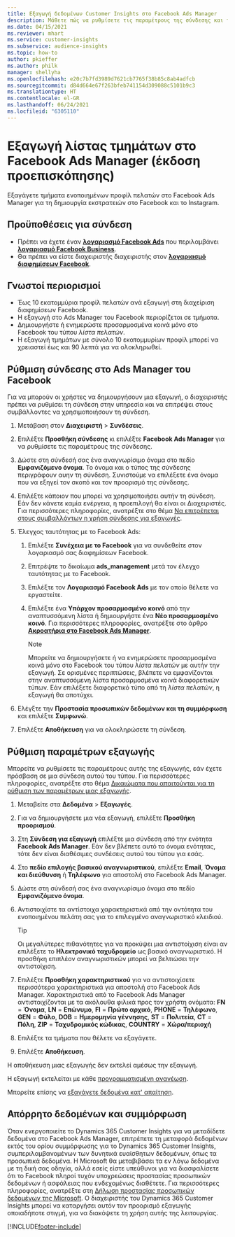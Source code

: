 ```yaml
---
title: Εξαγωγή δεδομένων Customer Insights στο Facebook Ads Manager
description: Μάθετε πώς να ρυθμίσετε τις παραμέτρους της σύνδεσης και της εξαγωγής στο Facebook Ads Manager.
ms.date: 04/15/2021
ms.reviewer: mhart
ms.service: customer-insights
ms.subservice: audience-insights
ms.topic: how-to
author: pkieffer
ms.author: philk
manager: shellyha
ms.openlocfilehash: e20c7b7fd3989d7621cb7765f38b85c8ab4adfcb
ms.sourcegitcommit: d84d664e67f263bfeb741154d309088c5101b9c3
ms.translationtype: HT
ms.contentlocale: el-GR
ms.lasthandoff: 06/24/2021
ms.locfileid: "6305110"
---
```

# <a name="export-segments-list-to-facebook-ads-manager-preview"></a>Εξαγωγή λίστας τμημάτων στο Facebook Ads Manager (έκδοση προεπισκόπησης)

Εξαγάγετε τμήματα ενοποιημένων προφίλ πελατών στο Facebook Ads Manager για τη δημιουργία εκστρατειών στο Facebook και το Instagram.

## <a name="prerequisites-for-connection"></a>Προϋποθέσεις για σύνδεση

- Πρέπει να έχετε έναν [**λογαριασμό Facebook Ads**](https://www.facebook.com/business/learn/lessons/step-by-step-ads-manager-account) που περιλαμβάνει [**λογαριασμό Facebook Business**](https://business.facebook.com/).
- Θα πρέπει να είστε διαχειριστής διαχειριστής στον [**λογαριασμό διαφημίσεων Facebook**](https://www.facebook.com/business/learn/lessons/step-by-step-ads-manager-account).

## <a name="known-limitations"></a>Γνωστοί περιορισμοί

- Έως 10 εκατομμύρια προφίλ πελατών ανά εξαγωγή στη διαχείριση διαφημίσεων Facebook.
- Η εξαγωγή στο Ads Manager του Facebook περιορίζεται σε τμήματα.
- Δημιουργήστε ή ενημερώστε προσαρμοσμένα κοινά μόνο στο Facebook του τύπου *λίστα πελατών*.
- Η εξαγωγή τμημάτων με σύνολο 10 εκατομμυρίων προφίλ μπορεί να χρειαστεί έως και 90 λεπτά για να ολοκληρωθεί.

## <a name="set-up-connection-to-facebook-ads-manager"></a>Ρύθμιση σύνδεσης στο Ads Manager του Facebook

Για να μπορούν οι χρήστες να δημιουργήσουν μια εξαγωγή, ο διαχειριστής πρέπει να ρυθμίσει τη σύνδεση στην υπηρεσία και να επιτρέψει στους συμβάλλοντες να χρησιμοποιήσουν τη σύνδεση.

1. Μετάβαση στον **Διαχειριστή** > **Συνδέσεις**.

1. Επιλέξτε **Προσθήκη σύνδεσης** κι επιλέξτε **Facebook Ads Manager** για να ρυθμίσετε τις παραμέτρους της σύνδεσης.

1. Δώστε στη σύνδεσή σας ένα αναγνωρίσιμο όνομα στο πεδίο **Εμφανιζόμενο όνομα**. Το όνομα και ο τύπος της σύνδεσης περιγράφουν αυην τη σύνδεση. Συνιστούμε να επιλέξετε ένα όνομα που να εξηγεί τον σκοπό και τον προορισμό της σύνδεσης.

1. Επιλέξτε κάποιον που μπορεί να χρησιμοποιήσει αυτήν τη σύνδεση. Εάν δεν κάνετε καμία ενέργεια, η προεπιλογή θα είναι οι Διαχειριστές. Για περισσότερες πληροφορίες, ανατρέξτε στο θέμα [Να επιτρέπεται στους συμβαλλόντων η χρήση σύνδεσης για εξαγωγές](connections.md#allow-contributors-to-use-a-connection-for-exports).

1. Έλεγχος ταυτότητας με το Facebook Ads: 

   1. Επιλέξτε **Συνέχεια με το Facebook** για να συνδεθείτε στον λογαριασμό σας διαφημίσεων Facebook.

   1. Επιτρέψτε το δικαίωμα **ads_management** μετά τον έλεγχο ταυτότητας με το Facebook.

   1. Επιλέξτε τον **Λογαριασμό Facebook Ads** με τον οποίο θέλετε να εργαστείτε.

   1. Επιλέξτε ένα **Υπάρχον προσαρμοσμένο κοινό** από την αναπτυσσόμενη λίστα ή δημιουργήστε ένα **Νέο προσαρμοσμένο κοινό**. Για περισσότερες πληροφορίες, ανατρέξτε στο άρθρο [**Ακροατήρια στο Facebook Ads Manager**](https://www.facebook.com/business/help/744354708981227?id=2469097953376494).
      > [!NOTE]
      > Μπορείτε να δημιουργήσετε ή να ενημερώσετε προσαρμοσμένα κοινά μόνο στο Facebook του τύπου *λίστα πελατών* με αυτήν την εξαγωγή. Σε ορισμένες περιπτώσεις, βλέπετε να εμφανίζονται στην αναπτυσσόμενη λίστα προσαρμοσμένα κοινά διαφορετικών τύπων. Εάν επιλέξετε διαφορετικό τύπο από τη *λίστα πελατών*, η εξαγωγή θα αποτύχει. 

1. Ελέγξτε την **Προστασία προσωπικών δεδομένων και τη συμμόρφωση** και επιλέξτε **Συμφωνώ**.

1. Επιλέξτε **Αποθήκευση** για να ολοκληρώσετε τη σύνδεση.

## <a name="configure-an-export"></a>Ρύθμιση παραμέτρων εξαγωγής

Μπορείτε να ρυθμίσετε τις παραμέτρους αυτής της εξαγωγής, εάν έχετε πρόσβαση σε μια σύνδεση αυτού του τύπου. Για περισσότερες πληροφορίες, ανατρέξτε στο θέμα [Δικαιώματα που απαιτούνται για τη ρύθμιση των παραμέτρων μιας εξαγωγής](export-destinations.md#set-up-a-new-export).

1. Μεταβείτε στα **Δεδομένα** > **Εξαγωγές**.

1. Για να δημιουργήσετε μια νέα εξαγωγή, επιλέξτε **Προσθήκη προορισμού**. 

1. Στη **Σύνδεση για εξαγωγή** επιλέξτε μια σύνδεση από την ενότητα **Facebook Ads Manager**. Εάν δεν βλέπετε αυτό το όνομα ενότητας, τότε δεν είναι διαθέσιμες συνδέσεις αυτού του τύπου για εσάς.

1. Στο **πεδίο επιλογής βασικού αναγνωριστικού**, επιλέξτε **Email**, **Όνομα και διεύθυνση** ή **Τηλέφωνο** για αποστολή στο Facebook Ads Manager. 

1. Δώστε στη σύνδεσή σας ένα αναγνωρίσιμο όνομα στο πεδίο **Εμφανιζόμενο όνομα**.

1. Αντιστοιχίστε τα αντίστοιχα χαρακτηριστικά από την οντότητα του ενοποιημένου πελάτη σας για το επιλεγμένο αναγνωριστικό κλειδιού.
   > [!TIP]
   > Οι μεγαλύτερες πιθανότητες για να προκύψει μια αντιστοίχιση είναι αν επιλέξετε το **Ηλεκτρονικό ταχυδρομείο** ως βασικό αναγνωριστικό. Η προσθήκη επιπλέον αναγνωριστικών μπορεί να βελτιώσει την αντιστοίχιση.

1. Επιλέξτε **Προσθήκη χαρακτηριστικού** για να αντιστοιχίσετε περισσότερα χαρακτηριστικά για αποστολή στο Facebook Ads Manager. Χαρακτηριστικά από το Facebook Ads Manager αντιστοιχίζονται με τα ακόλουθα φιλικά προς τον χρήστη ονόματα: **FN** = **Όνομα**, **LN** = **Επώνυμο**, **FI** = **Πρώτο αρχικό**, **PHONE** = **Τηλέφωνο**, **GEN** = **Φύλο**, **DOB** = **Ημερομηνία γέννησης**, **ST** = **Πολιτεία**, **CT** = **Πόλη**, **ZIP** = **Ταχυδρομικός κώδικας**, **COUNTRY** = **Χώρα/περιοχή**

1. Επιλέξτε τα τμήματα που θέλετε να εξαγάγετε.

1. Επιλέξτε **Αποθήκευση**.

Η αποθήκευση μιας εξαγωγής δεν εκτελεί αμέσως την εξαγωγή.

Η εξαγωγή εκτελείται με κάθε [προγραμματισμένη ανανέωση](system.md#schedule-tab). 

Μπορείτε επίσης να [εξαγάγετε δεδομένα κατ' απαίτηση](export-destinations.md#run-exports-on-demand). 

## <a name="data-privacy-and-compliance"></a>Απόρρητο δεδομένων και συμμόρφωση

Όταν ενεργοποιείτε το Dynamics 365 Customer Insights για να μεταδίδετε δεδομένα στο Facebook Ads Manager, επιτρέπετε τη μεταφορά δεδομένων εκτός του ορίου συμμόρφωσης για το Dynamics 365 Customer Insights, συμπεριλαμβανομένων των δυνητικά ευαίσθητων δεδομένων, όπως τα προσωπικά δεδομένα. Η Microsoft θα μεταβιβάσει τα εν λόγω δεδομένα με τη δική σας οδηγία, αλλά εσείς είστε υπεύθυνοι για να διασφαλίσετε ότι το Facebook πληροί τυχόν υποχρεώσεις προστασίας προσωπικών δεδομένων ή ασφάλειας που ενδεχομένως διαθέτετε. Για περισσότερες πληροφορίες, ανατρέξτε στη [Δήλωση προστασίας προσωπικών δεδομένων της Microsoft](https://go.microsoft.com/fwlink/?linkid=396732).
Ο διαχειριστής του Dynamics 365 Customer Insights μπορεί να καταργήσει αυτόν τον προορισμό εξαγωγής οποιαδήποτε στιγμή, για να διακόψετε τη χρήση αυτής της λειτουργίας.


[!INCLUDE[footer-include](../includes/footer-banner.md)]
